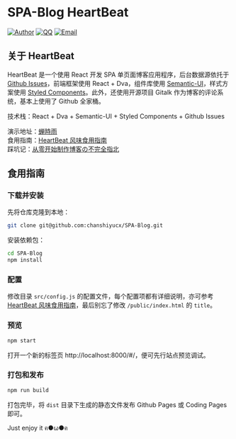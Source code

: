 # SPA-Blog HeartBeat
[![Author](https://img.shields.io/badge/author-chanshiyucx-blue.svg?style=flat-square)](https://chanshiyu.com)
[![QQ](https://img.shields.io/badge/QQ-1124590931-blue.svg?style=flat-square)](http://wpa.qq.com/msgrd?v=3&uin=&site=qq&menu=yes)
[![Email](https://img.shields.io/badge/Emali%20me-1124590931@qq.com-green.svg?style=flat-square)]()

## 关于 HeartBeat
HeartBeat 是一个使用 React 开发 SPA 单页面博客应用程序，后台数据源依托于 [Github Issues](https://developer.github.com/v3/issues/)，前端框架使用 React + Dva，组件库使用 [Semantic-UI](https://react.semantic-ui.com/elements/icon)，样式方案使用 [Styled Components](https://www.styled-components.com)。此外，还使用开源项目 Gitalk 作为博客的评论系统，基本上使用了 Github 全家桶。

技术栈：React + Dva + Semantic-UI + Styled Components + Github Issues  

演示地址：[蝉時雨 ](https://chanshiyucx.github.io/)  
食用指南：[HeartBeat 风味食用指南](https://chanshiyu.com/#/post/11)  
踩坑记：[从零开始制作博客の不完全指北](https://chanshiyu.com/#/post/8)

## 食用指南
### 下载并安装
先将仓库克隆到本地：
```bash
git clone git@github.com:chanshiyucx/SPA-Blog.git
```
安装依赖包：
```bash
cd SPA-Blog
npm install
```

### 配置
修改目录 `src/config.js` 的配置文件，每个配置项都有详细说明，亦可参考 [HeartBeat 风味食用指南](https://chanshiyu.com/#/post/11)，最后别忘了修改 `/public/index.html` 的 `title`。

### 预览
```bash
npm start
```
打开一个新的标签页 http://localhost:8000/#/，便可先行站点预览调试。

### 打包和发布
```bash
npm run build
```
打包完毕，将 `dist` 目录下生成的静态文件发布 Github Pages 或 Coding Pages 即可。

Just enjoy it ฅ●ω●ฅ
